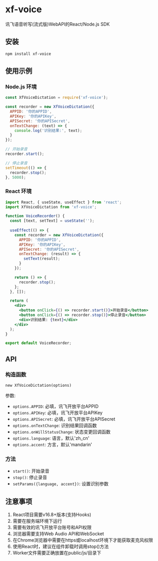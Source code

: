 # xf-voice

讯飞语音听写(流式版)WebAPI的React/Node.js SDK

## 安装

```bash
npm install xf-voice
```

## 使用示例

### Node.js 环境

```javascript
const XfVoiceDictation = require('xf-voice');

const recorder = new XfVoiceDictation({
  APPID: '你的APPID',
  APIKey: '你的APIKey',
  APISecret: '你的APISecret',
  onTextChange: (text) => {
    console.log('识别结果:', text);
  }
});

// 开始录音
recorder.start();

// 停止录音
setTimeout(() => {
  recorder.stop();
}, 5000);
```

### React 环境

```jsx
import React, { useState, useEffect } from 'react';
import XfVoiceDictation from 'xf-voice';

function VoiceRecorder() {
  const [text, setText] = useState('');
  
  useEffect(() => {
    const recorder = new XfVoiceDictation({
      APPID: '你的APPID',
      APIKey: '你的APIKey',
      APISecret: '你的APISecret',
      onTextChange: (result) => {
        setText(result);
      }
    });

    return () => {
      recorder.stop();
    };
  }, []);

  return (
    <div>
      <button onClick={() => recorder.start()}>开始录音</button>
      <button onClick={() => recorder.stop()}>停止录音</button>
      <div>识别结果: {text}</div>
    </div>
  );
}

export default VoiceRecorder;
```

## API

### 构造函数

`new XfVoiceDictation(options)`

参数:
- `options.APPID`: 必填，讯飞开放平台APPID
- `options.APIKey`: 必填，讯飞开放平台APIKey
- `options.APISecret`: 必填，讯飞开放平台APISecret
- `options.onTextChange`: 识别结果回调函数
- `options.onWillStatusChange`: 状态变更回调函数
- `options.language`: 语言，默认'zh_cn'
- `options.accent`: 方言，默认'mandarin'

### 方法

- `start()`: 开始录音
- `stop()`: 停止录音
- `setParams({language, accent})`: 设置识别参数

## 注意事项

1. React项目需要v16.8+版本(支持Hooks)
2. 需要在服务端环境下运行
3. 需要有效的讯飞开放平台账号和API权限
4. 浏览器需要支持Web Audio API和WebSocket
5. 在Chrome浏览器中需要在https或localhost环境下才能获取麦克风权限
6. 使用React时，建议在组件卸载时调用stop()方法
7. Worker文件需要正确放置在public/js/目录下
